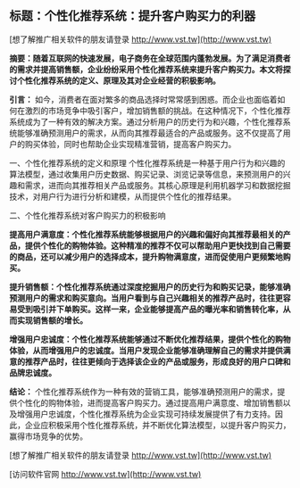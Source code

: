 ## **标题：个性化推荐系统：提升客户购买力的利器**

[想了解推广相关软件的朋友请登录 http://www.vst.tw](http://www.vst.tw)

**摘要：随着互联网的快速发展，电子商务在全球范围内蓬勃发展。为了满足消费者的需求并提高销售额，企业纷纷采用个性化推荐系统来提升客户购买力。本文将探讨个性化推荐系统的定义、原理及其对企业经营的积极影响。**

**引言：**
如今，消费者在面对繁多的商品选择时常常感到困惑。而企业也面临着如何在激烈的市场竞争中吸引客户，增加销售额的挑战。在这种情况下，个性化推荐系统成为了一种有效的解决方案。通过分析用户的历史行为和兴趣，个性化推荐系统能够准确预测用户的需求，从而向其推荐最适合的产品或服务。这不仅提高了用户的购买体验，同时也帮助企业实现精准营销，提高客户购买力。

一、个性化推荐系统的定义和原理
个性化推荐系统是一种基于用户行为和兴趣的算法模型，通过收集用户历史数据、购买记录、浏览记录等信息，来预测用户的兴趣和需求，进而向其推荐相关产品或服务。其核心原理是利用机器学习和数据挖掘技术，对用户行为进行分析和建模，从而提供个性化的推荐结果。

二、个性化推荐系统对客户购买力的积极影响

**提高用户满意度：个性化推荐系统能够根据用户的兴趣和偏好向其推荐最相关的产品，提供个性化的购物体验。这种精准的推荐不仅可以帮助用户更快找到自己需要的商品，还可以减少用户的选择成本，提升购物满意度，进而促使用户更频繁地购买。**

**提升销售额：个性化推荐系统通过深度挖掘用户的历史行为和购买记录，能够准确预测用户的需求和购买意向。当用户看到与自己兴趣相关的推荐产品时，往往更容易受到吸引并下单购买。这样一来，企业能够提高产品的曝光率和销售转化率，从而实现销售额的增长。**

**增强用户忠诚度：个性化推荐系统能够通过不断优化推荐结果，提供个性化的购物体验，从而增强用户的忠诚度。当用户发现企业能够准确理解自己的需求并提供满意的推荐产品时，往往更倾向于选择该企业的产品或服务，形成良好的用户口碑和品牌忠诚度。**

**结论：**
个性化推荐系统作为一种有效的营销工具，能够准确预测用户的需求，提供个性化的购物体验，进而提高客户购买力。通过提高用户满意度、增加销售额以及增强用户忠诚度，个性化推荐系统为企业实现可持续发展提供了有力支持。因此，企业应积极采用个性化推荐系统，并不断优化算法模型，以提升客户购买力，赢得市场竞争的优势。

[想了解推广相关软件的朋友请登录 http://www.vst.tw](http://www.vst.tw)


[访问软件官网 http://www.vst.tw](http://www.vst.tw)
